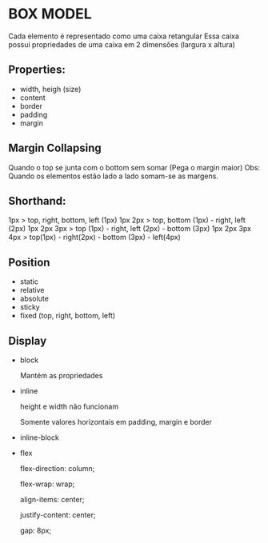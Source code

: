 # BOX MODEL

Cada elemento é representado como uma caixa retangular
Essa caixa possui propriedades de uma caixa em 2 dimensões (largura x altura)

## Properties:

- width, heigh (size)
- content
- border
- padding
- margin

## Margin Collapsing

Quando o top se junta com o bottom sem somar (Pega o margin maior)
Obs: Quando os elementos estão lado a lado somam-se as margens.

## Shorthand:

1px > top, right, bottom, left (1px)
1px 2px > top, bottom (1px) - right, left (2px)
1px 2px 3px > top (1px) - right, left (2px) - bottom (3px)
1px 2px 3px 4px > top(1px) - right(2px) - bottom (3px) - left(4px)

## Position

- static
- relative
- absolute
- sticky
- fixed
  (top, right, bottom, left)

## Display

- block

  Mantém as propriedades

- inline

  height e width não funcionam

  Somente valores horizontais em padding, margin e border

- inline-block

- flex

  flex-direction: column;

  flex-wrap: wrap;

  align-items: center;

  justify-content: center;

  gap: 8px;

